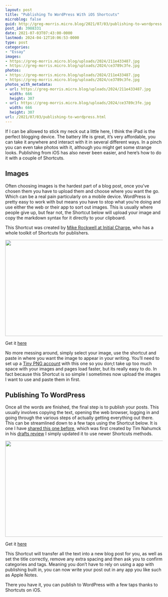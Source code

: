 ```yaml
---
layout: post
title: "Publishing To WordPress With iOS Shortcuts"
microblog: false
guid: http://greg-morris.micro.blog/2021/07/03/publishing-to-wordpress.html
post_id: 3988331
date: 2021-07-03T07:43:00-0000
lastmod: 2024-04-12T10:06:53-0000
type: post
categories:
- "Essay"
images:
- https://greg-morris.micro.blog/uploads/2024/211e433487.jpg
- https://greg-morris.micro.blog/uploads/2024/ce3789c3fe.jpg
photos:
- https://greg-morris.micro.blog/uploads/2024/211e433487.jpg
- https://greg-morris.micro.blog/uploads/2024/ce3789c3fe.jpg
photos_with_metadata:
- url: https://greg-morris.micro.blog/uploads/2024/211e433487.jpg
  width: 666
  height: 307
- url: https://greg-morris.micro.blog/uploads/2024/ce3789c3fe.jpg
  width: 666
  height: 307
url: /2021/07/03/publishing-to-wordpress.html
---
```

<p><!--kg-card-begin: html--></p>
<p>If I can be allowed to stick my neck out a little here, I think the iPad is the perfect blogging device. The battery life is great, it’s very affordable, you can take it anywhere and interact with it in several different ways. In a pinch you can even take photos with it, although you might get some strange looks. Publishing from iOS has also never been easier, and here’s how to do it with a couple of Shortcuts.</p>
<h2>Images</h2>
<p>Often choosing images is the hardest part of a blog post, once you’ve chosen them you have to upload them and choose where you want the go. Which can be a real pain particularly on a mobile device. WordPress is pretty easy to work with but means you have to stop what you’re doing and use either the web or their app to sort out images. This is usually where people give up, but fear not, the Shortcut below will upload your image and copy the markdown syntax for it directly to your clipboard.</p>
<p>This Shortcut was created by <a href="https://initialcharge.net/projects/toolkit/">Mike Rockwell at Initial Charge.</a> who has a whole toolkit of Shortcuts for publishers.</p>
<p><img src="uploads/2024/211e433487.jpg" alt="" width="666" height="307" /></p>
<p>Get it <a href="https://github.com/gr36/Shortcuts/blob/276ec6a1d0773fabb11f8f8bdd85ab5b634db1ef/Upload%20Image.wflow">here</a></p>
<p>No more messing around, simply select your image, use the shortcut and paste in where you want the image to appear in your writing. You’ll need to set up a <a href="https://tinypng.com/developers">Tiny PNG account</a> with this one so you don;t take up too much space with your images and pages load faster, but its really easy to do. In fact because this Shortcut is so simple I sometimes now upload the images I want to use and paste them in first.</p>
<h2>Publishing To WordPress</h2>
<p>Once all the words are finished, the final step is to publish your posts. This usually involves copying the text, opening the web browser, logging in and going through the various steps of actually getting everything out there. This can be streamlined down to a few taps using the Shortcut below. It is one I have <a href="/2021/01/28/shortcut-publishing-to.html">shared this one before</a>, which was first created by Tim Nahumck in his <a href="https://www.macstories.net/reviews/drafts-5-4-siri-shortcuts-wordpress-and-more/">drafts review</a> I simply updated it to use newer Shortcuts methods.</p>
<p><img src="uploads/2024/ce3789c3fe.jpg" alt="" width="666" height="307" /></p>
<p>Get it <a href="https://github.com/gr36/Shortcuts/blob/276ec6a1d0773fabb11f8f8bdd85ab5b634db1ef/Publish%20to%20WordPress.wflow">here</a></p>
<p>This Shortcut will transfer all the text into a new blog post for you, as well as set the title correctly, remove any extra spacing and then ask you to confirm categories and tags. Meaning you don’t have to rely on using a app with publishing built in, you can now write your post out in any app you like such as Apple Notes.</p>
<p>There you have it, you can publish to WordPress with a few taps thanks to Shortcuts on iOS.</p>
<p><!--kg-card-end: html--></p>
